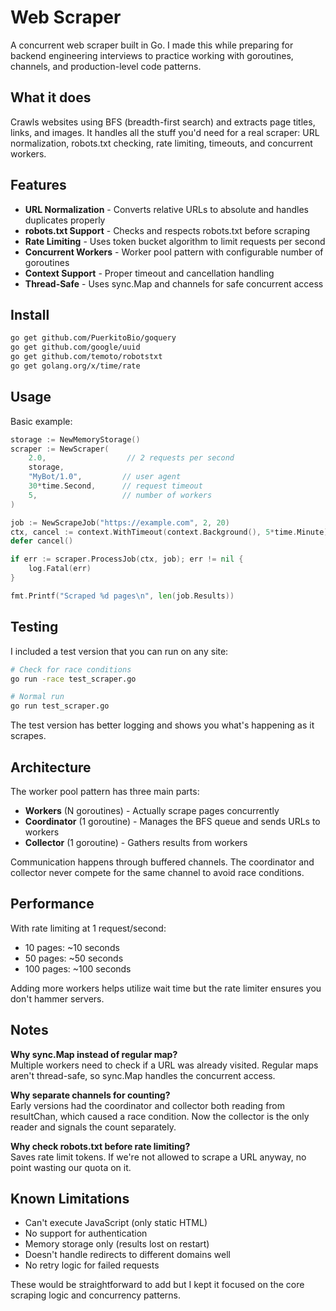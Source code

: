 # Web Scraper

A concurrent web scraper built in Go. I made this while preparing for backend engineering interviews to practice working with goroutines, channels, and production-level code patterns.

## What it does

Crawls websites using BFS (breadth-first search) and extracts page titles, links, and images. It handles all the stuff you'd need for a real scraper: URL normalization, robots.txt checking, rate limiting, timeouts, and concurrent workers.

## Features

- **URL Normalization** - Converts relative URLs to absolute and handles duplicates properly
- **robots.txt Support** - Checks and respects robots.txt before scraping
- **Rate Limiting** - Uses token bucket algorithm to limit requests per second
- **Concurrent Workers** - Worker pool pattern with configurable number of goroutines
- **Context Support** - Proper timeout and cancellation handling
- **Thread-Safe** - Uses sync.Map and channels for safe concurrent access

## Install

```bash
go get github.com/PuerkitoBio/goquery
go get github.com/google/uuid
go get github.com/temoto/robotstxt
go get golang.org/x/time/rate
```

## Usage

Basic example:

```go
storage := NewMemoryStorage()
scraper := NewScraper(
    2.0,                  // 2 requests per second
    storage,
    "MyBot/1.0",         // user agent
    30*time.Second,      // request timeout
    5,                   // number of workers
)

job := NewScrapeJob("https://example.com", 2, 20)
ctx, cancel := context.WithTimeout(context.Background(), 5*time.Minute)
defer cancel()

if err := scraper.ProcessJob(ctx, job); err != nil {
    log.Fatal(err)
}

fmt.Printf("Scraped %d pages\n", len(job.Results))
```

## Testing

I included a test version that you can run on any site:

```bash
# Check for race conditions
go run -race test_scraper.go

# Normal run
go run test_scraper.go
```

The test version has better logging and shows you what's happening as it scrapes.

## Architecture

The worker pool pattern has three main parts:

- **Workers** (N goroutines) - Actually scrape pages concurrently
- **Coordinator** (1 goroutine) - Manages the BFS queue and sends URLs to workers
- **Collector** (1 goroutine) - Gathers results from workers

Communication happens through buffered channels. The coordinator and collector never compete for the same channel to avoid race conditions.

## Performance

With rate limiting at 1 request/second:
- 10 pages: ~10 seconds
- 50 pages: ~50 seconds
- 100 pages: ~100 seconds

Adding more workers helps utilize wait time but the rate limiter ensures you don't hammer servers.

## Notes

**Why sync.Map instead of regular map?**  
Multiple workers need to check if a URL was already visited. Regular maps aren't thread-safe, so sync.Map handles the concurrent access.

**Why separate channels for counting?**  
Early versions had the coordinator and collector both reading from resultChan, which caused a race condition. Now the collector is the only reader and signals the count separately.

**Why check robots.txt before rate limiting?**  
Saves rate limit tokens. If we're not allowed to scrape a URL anyway, no point wasting our quota on it.

## Known Limitations

- Can't execute JavaScript (only static HTML)
- No support for authentication
- Memory storage only (results lost on restart)
- Doesn't handle redirects to different domains well
- No retry logic for failed requests

These would be straightforward to add but I kept it focused on the core scraping logic and concurrency patterns.

